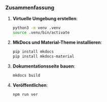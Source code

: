 
### Zusammenfassung

1. **Virtuelle Umgebung erstellen**:
    ```bash
    python3 -m venv .venv
    source .venv/bin/activate
    ```

2. **MkDocs und Material-Theme installieren**:
    ```bash
    pip install mkdocs
    pip install mkdocs-material
    ```

3. **Dokumentationsseite bauen**:
    ```bash
    mkdocs build
    ```

4. **Veröffentlichen**:
    ```bashhttp://127.0.0.1:8000
    npm run ver  
    ```

